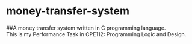 # money-transfer-system
##A money transfer system written in C programming language.<br />
This is my Performance Task in CPE112: Programming Logic and Design. 

